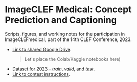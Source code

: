 # ImageCLEF Medical: Concept Prediction and Captioning

Scripts, figures, and working notes for the participation in ImageCLEFmedical, part of the 14th CLEF Conference, 2023.

- [Link to shared Google Drive](https://drive.google.com/drive/folders/1fd0SRO2IColNpPwsecNiNSeI7E3spad6?usp=sharing).   
  >Let's place the Colab/Kaggle notebooks here)
- [Dataset for 2023 - *train*, *valid*, and *test*](https://drive.google.com/drive/folders/14GmtlRUQ1LDnO9PkpSjIA6eJW8lLVuT7?usp=share_link).
- [Link to contest instructions](https://www.imageclef.org/2023/medical/caption).
